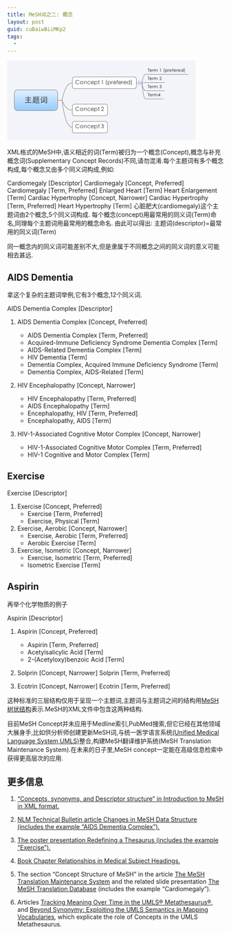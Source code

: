 ```yaml
---
title: MeSH词之二: 概念
layout: post
guid: cuBaiwBiiMKp2
tags:
  - 
---
```



<span class="image-1200">![](/media/files/2012/mar/16.png)</span>

XML格式的MeSH中,语义相近的词(Term)被归为一个概念(Concept),概念与补充概念词(Supplementary Concept Records)不同,请勿混淆.每个主题词有多个概念构成,每个概念又由多个同义词构成,例如:

Cardiomegaly [Descriptor]
     Cardiomegaly                      [Concept, Preferred]
          Cardiomegaly                    [Term, Preferred]
          Enlarged Heart                  [Term]
          Heart Enlargement               [Term]
     Cardiac Hypertrophy               [Concept, Narrower]
          Cardiac Hypertrophy             [Term, Preferred]
          Heart Hypertrophy               [Term]
心脏肥大(cardiomegaly)这个主题词由2个概念,5个同义词构成. 每个概念(concept)用最常用的同义词(Term)命名,同理每个主题词用最常用的概念命名. 由此可以得出: 主题词(descriptor)=最常用的同义词(Term)

同一概念内的同义词可能差别不大,但是隶属于不同概念之间的同义词的意义可能相去甚远.

## AIDS Dementia
 
拿这个复杂的主题词举例,它有3个概念,12个同义词.

AIDS Dementia Complex [Descriptor]

 1. AIDS Dementia Complex                                   [Concept, Preferred]
	* AIDS Dementia Complex                                 [Term, Preferred]
	* Acquired-Immune Deficiency Syndrome Dementia Complex  [Term]
	* AIDS-Related Dementia Complex                       [Term]
	* HIV Dementia                                          [Term]
	* Dementia Complex, Acquired Immune Deficiency Syndrome [Term]
	* Dementia Complex, AIDS-Related                        [Term]
          
          
2. HIV Encephalopathy                                       [Concept, Narrower]
	* HIV Encephalopathy                                    [Term, Preferred]
	* AIDS Encephalopathy                                   [Term]
	* Encephalopathy, HIV                                   [Term, Preferred]
	* Encephalopathy, AIDS                                  [Term]
          
3. HIV-1-Associated Cognitive Motor Complex                [Concept, Narrower]
	* HIV-1-Associated Cognitive Motor Complex              [Term, Preferred]
	* HIV-1 Cognitive and Motor Complex                     [Term]


## Exercise

Exercise [Descriptor]
1. Exercise                    [Concept, Preferred]
	* Exercise                  [Term, Preferred]
	* Exercise, Physical        [Term]
2. Exercise, Aerobic           [Concept, Narrower]
	* Exercise, Aerobic         [Term, Preferred]
	* Aerobic Exercise          [Term]
3. Exercise, Isometric         [Concept, Narrower]
	* Exercise, Isometric       [Term, Preferred]
	* Isometric Exercise        [Term]


## Aspirin

再举个化学物质的例子

Aspirin [Descriptor]

1. Aspirin                        [Concept, Preferred]
	* Aspirin                      [Term, Preferred]
	* Acetylsalicylic Acid         [Term]
	* 2-(Acetyloxy)benzoic Acid    [Term]

2. Solprin                        [Concept, Narrower]
	Solprin                      [Term, Preferred]

3. Ecotrin                        [Concept, Narrower]
	Ecotrin                      [Term, Preferred]

这种标准的三层结构仅用于呈现一个主题词,主题词与主题词之间的结构用[MeSH树状结构](http://www.nlm.nih.gov/mesh/intro_trees.html)表示.MeSH的XML文件中包含这两种结构.

目前MeSH Concept并未应用于Medline索引,PubMed搜索,但它已经在其他领域大展身手,比如供分析师创建更新MeSH词,与统一医学语言系统[(Unified Medical Language System,UMLS)](http://www.nlm.nih.gov/research/umls/umlsmain.html)整合,构建MeSH翻译维护系统(MeSH Translation Maintenance System).在未来的日子里,MeSH concept一定能在高级信息检索中获得更高层次的应用.

## 更多信息

1. [“Concepts, synonyms, and Descriptor structure” in Introduction to MeSH in XML format.](http://www.nlm.nih.gov/mesh/xmlmesh.html)

2. [NLM Technical Bulletin article Changes in MeSH Data Structure (includes the example “AIDS Dementia Complex”).](http://www.nlm.nih.gov/pubs/techbull/ma00/ma00_mesh.html)

3. [The poster presentation Redefining a Thesaurus (includes the example “Exercise”).](http://www.nlm.nih.gov/mesh/redefine.html)

4. [Book Chapter Relationships in Medical Subject Headings.](http://www.nlm.nih.gov/mesh/meshrels.html)

5. The section “Concept Structure of MeSH” in the article [The MeSH Translation Maintenance System](http://www.nlm.nih.gov/mesh/mtms_medinfo_2004.html) and the related slide presentation [The MeSH Translation Database](http://www.nlm.nih.gov/mesh/presentations/medinfo2004_mtms/index.htm) (includes the example “Cardiomegaly”).[](http://www.nlm.nih.gov/mesh/mtms_medinfo_2004.html)

6. Articles [Tracking Meaning Over Time in the UMLS® Metathesaurus®](http://www.nlm.nih.gov/mesh/trackingmeaning.html), and [Beyond Synonymy: Exploiting the UMLS Semantics in Mapping Vocabularies](http://www.nlm.nih.gov/mesh/beyond.html), which explicate the role of Concepts in the UMLS Metathesaurus.[]()